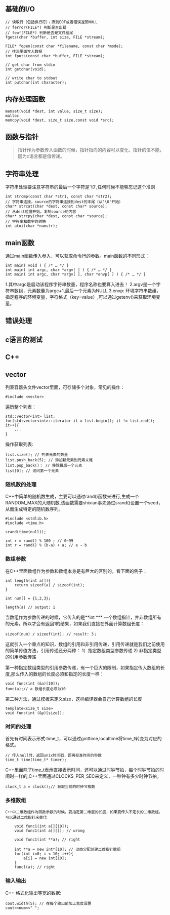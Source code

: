 ## 基础的I/O

```
// 读取行（包括换行符）；直到EOF或者错误返回NULL
// ferror(FILE*) 判断是否出错
// feof(FILE*) 判断是否是文件结尾
fgets(char *buffer, int size, FILE *stream); 

FILE* fopen(const char *filename, const char *mode);
// 往流里面写入数据
int fputs(const char *buffer, FILE *stream);

// get char from stdin
int getchar(void);

// write char to stdout
int putchar(int character);

```

## 内存处理函数
```
memset(void *dest, int value, size_t size);
malloc
memcpy(void *dest, size_t size,const void *src);
```
## 函数与指针

> 指针作为参数传入函数的时候，指针指向的内容可以变化，指针的值不能，因为c语言都是值传递。

## 字符串处理

字符串处理要注意字符串的最后一个字符是'\0',任何时候不能够忘记这个准则
```
int strcmp(const char *str1, const char *str2);
// 字符串连接，source的字符串连接到dest的末尾（从'\0'开始）
char* strcat(char *dest, const char* source);
// 从dest位置开始，复制source的内容
char* strcpy(char *dest, const char *source);
// 字符串和数字的转换
int atoi(char *numstr);
```

## main函数

通过main函数传入参入，可以获取命令行的参数。main函数的不同形式：

```
int main( void ) { /* … */ }
int main( int argc, char *argv[ ] ) { /* … */ }
int main( int argc, char *argv[ ], char *envp[ ] ) { /* … */ }
```
1.其中argc是启动该程序字符串数量，程序名称也要算入进去！
2.argv是一个字符串数组，元素数量为argc+1,最后一个元素为NULL
3.envp: 环境字符串数组，指定程序的环境变量，字符格式（key=value）,可以通过getenv()来获取环境变量。

## 错误处理



## c语言的测试


## C++

## vector

列表容器头文件vector里面，可存储多个对象，常见的操作：
```
#include <vector>
```

遍历整个列表：

```
std::vector<int> list;
for(std:vector<int>::iterator it = list.begin(); it != list.end(); it++){
    ...
}
```

操作获取列表:
```
list.size(); // 列表元素的数量
list.push_back(5); // 添加新元素到元素末尾
list.pop_back()； // 移除最后一个元素
list[0]; // 访问第一个元素
```

### 随机数的处理

C++中简单的随机数生成，主要可以通过rand()函数来进行,生成一个RANDOM_MAX的大随机数,该函数需要shixian事先通过srand()设置一个seed，从而生成特定的随机数序列。
```
#include <stdlib.h>
#include <time.h>

srand(time(null));

int r = rand() % 100 ; // 0~99
int r = rand() % (b-a) + a; // a ~ b
```

### 数组参数

在C++里面数组作为参数和数组本身是有巨大的区别的，看下面的例子：
```
int length(int a[]){
    return sizeof(a) / sizeof(int);
}

int num[] = {1,2,3};

length(a) // output: 1
```

当数组作为参数传递的时候，它传入的是**int *** 一个数组指针，并非数组所有的元素，所以才会有返回1的结果，如果我们直接在外面计算数组长度：
```
sizeof(num) / sizeof(int); // result: 3；
```
这就引入一个重点的知识，数组的引用和非引用传递，引用传递就是我们之前使用的简单传值方法，引用传递还分两种：
1）指定数组类型参数传递
2) 非指定类型的引用参数传递

第一种指定数组类型的引用参数传递，有一个巨大的限制，如果指定传入数组的长度,那么传入的数组的长度必须和指定的长度一样：
```
void func(int (&a)[10]);
func(a);// a 数组长度必须为10
```

第二种方法，通过模板来定义size，这样编译器会自己计算数组的长度
```
template<size_t size>
void func(int (&p)[size]);

```

### 时间的处理
首先有时间表示形式:time_t，可以通过gmttime,localtime将time_t转变为对应的格式。
```
// 传入null时，返回unix时间戳，距离标准时间的秒数
time_t time(time_t* timer);
```
C++里面除了time_t表示直接表示时间，还可以通过时钟节拍，每个时钟节拍的时间时一样的,C++里面通过CLOCKS_PER_SEC来定义，一秒钟有多少时钟节拍。

```
clock_t a = clock();// 获取当前的时钟节拍数
```

### 多维数组

    C++中二维数组作为函数参数的时候，要指定第二维度的长度，如果要传入不定长的二维数组，可以通过二维指针来替代
```
    void func1(int a[][10]);
    void func1(int a[][]); // wrong
    
    void func1(int **a); // right

    int **a = new int*[10]; // 动态分配创建二维指针数组
    for(int i=0; i < 10; i++){
        a[i] = new int[10];
    }
    func1(a); // right

```

### 输入输出

C++ 格式化输出等宽的数据:
```
cout.width(5); // 在每个输出前加上宽度设置 
cout<<num<<" "; 
```